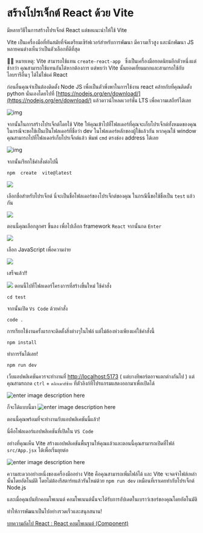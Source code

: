 # สร้างโปรเจ็กต์ React ด้วย Vite

มีหลายวิธีในการสร้างโปรเจ็กต์ React แต่ขอแนะนำให้ใช้ Vite

Vite เป็นเครื่องมือที่ทันสมัยที่จัดเตรียมเซิร์ฟเวอร์สำหรับการพัฒนา มีความเร็วสูง และนักพัฒนา JS หลายคนต่างเห็นว่าเป็นตัวเลือกที่ดีที่สุด

💁‍♂️ หมายเหตุ: Vite สามารถใช้แทน `create-react-app ` ซึ่งเป็นเครื่องมือยอดนิยมอีกตัวหนึ่งแต่ช้ากว่า คุณสามารถใช้แทนกันได้หากต้องการ แต่พบว่า Vite นั้นยอดเยี่ยมมากและสามารถใช้กับไลบรารีอื่นๆ ได้ไม่ใช่แค่ React

ก่อนอื่นคุณจำเป็นต้องติดตั้ง Node JS เพื่อเป็นตัวพึ่งพาในการใช้งาน react คล้ายกับที่คุณติดตั้ง python นั่นเองโดยไปที่ [https://nodejs.org/en/download/](https://nodejs.org/en/download/) แล้วดาวน์โหลดเวอร์ชั่น LTS เพื่อความเสถียร์ได้เลย

![img](https://media.discordapp.net/attachments/372372440334073859/1178077742558871613/image.png?ex=6574d565&is=65626065&hm=130692bd06def78f9c2325515fe35ba88f46173efbaceddce513c2ce584a49a0&=&format=webp)

จากนั้นในการสร้างโปรเจ็กต์โดยใช้ Vite ให้คุณเข้าไปที่โฟลเดอร์ที่คุณจะเก็บโปรเจ็กต์ทั้งหมดของคุณ ในกรณีจะขอใช้เป็นเป็นโฟลเดอร์ที่ชื่อว่า dev ในโฟลเดอร์หลักของผู้ใช้แล้วกัน หากคุณใช้ window คุณสามารถไปที่โฟลเดอร์เก็บโปรเจ็กต์แล้ว พิมพ์ `cmd` ตรงช่อง address ได้เลย

![img](https://media.discordapp.net/attachments/372372440334073859/1178078028782387200/image.png?ex=6574d5a9&is=656260a9&hm=ee159cac07f5da08aa9c2c30d69780cb983196764e67ed755b1d17b02678b275&=&format=webp)

จากนั้นเรียกใช้คำสั่งต่อไปนี้

```bash
npm  create  vite@latest
```

![](https://media.discordapp.net/attachments/372372440334073859/1178078182272933938/1-demo-setting-up-a-react-project-with-vite.png?ex=6574d5ce&is=656260ce&hm=50e152ae3993e0ad4552489f37fd2a3f39be348614e6de5b675be04edd1bb078&=&format=webp&width=1193&height=671)

เลือกชื่อสำหรับโปรเจ็กต์ นี่จะเป็นชื่อโฟลเดอร์ของโปรเจ็กต์ของคุณ ในกรณีนี้ขอใช้ชื่อเป็น `test` แล้วกัน

![](https://media.discordapp.net/attachments/372372440334073859/1178078688521228348/1-demo-setting-up-a-react-project-with-vite-1.png?ex=6574d646&is=65626146&hm=a65cac314459f19bf50f5a558015d203bdc8ce85dd68b1ccbd621ffaf22146cc&=&format=webp&width=1193&height=671)

ตอนนี้คุณเลือกลูกศร ขึ้นลง เพื่อไปเลือก framework `React` จากนั้นกด `Enter`

![](https://cdn.discordapp.com/attachments/372372440334073859/1178079168894877846/1-demo-setting-up-a-react-project-with-vite-2.png?ex=6574d6b9&is=656261b9&hm=6a3e68e5441ad847a89a804d040f57798046009e166ee1be886194d5cb22dcf2&)

เลือก JavaScript เพื่อความง่าย

![](https://cdn.discordapp.com/attachments/372372440334073859/1178079477771817022/1-demo-setting-up-a-react-project-with-vite-3.png?ex=6574d703&is=65626203&hm=b482b7fb6b4bd03c582ddf9deb6755e212e3ca572061a30b899a7a430d1fe45f&)

เสร็จแล้ว!!

![](https://media.discordapp.net/attachments/372372440334073859/1178079637901942826/1-demo-setting-up-a-react-project-with-vite-4.png?ex=6574d729&is=65626229&hm=a1311d138a7ac61904a427190b0b7c1ebc5bf7f844f39cb2fdd55941d919d59e&=&format=webp&width=1193&height=671)
ตอนนี้ไปที่โฟลเดอร์โครงการที่สร้างขึ้นใหม่ ใช้คำสั่ง

```
cd test
```

จากนั้นเปิด `Vs Code` ด้วยคำสั่ง

```
code .
```

การเรียกใช้งานครั้งแรกจะติดตั้งสิ่งต่างๆในไฟล์ แต่ไม่ต้องห่วงเพียงแค่ใช้คำสั่งนี้

```
npm install
```

ทำการรันได้เลย!

```
npm run dev
```

เว็บแอปพลิเคชันควรจะทํางานที่ [http://localhost:5173](http://localhost:5173/) ( แต่บางทีพอร์ตอาจแตกต่างกันไป ) แต่คุณสามรถกด `ctrl` + `คลิกเมาส์ซ้าย` ที่ตัวลิงก์ที่โปรแกรมแสดงออกมาเพื่อเปิดได้

![enter image description here](https://media.discordapp.net/attachments/372372440334073859/1178081941392719882/Screenshot-2023-11-13T08.png?ex=6574d94e&is=6562644e&hm=c0446ef5d34988b61ef4dc9df157e903b320aa4622f225331187d8a6eff568e6&=&format=webp)

ก็จะได้แบบนี้มา
![enter image description here](https://media.discordapp.net/attachments/372372440334073859/1178082602578620466/1-demo-setting-up-a-react-project-with-vite-6.png?ex=6574d9ec&is=656264ec&hm=a21c31a41a3a663cc05af50de9545a256d8376462991945c7df43ccad5c71b71&=&format=webp&width=881&height=671)

ตอนนี้คุณพร้อมที่จะทํางานกับแอปพลิเคชันนี้แล้ว!

นี่คือโฟลเดอร์แอปพลิเคชันที่เปิดใน `VS Code`

อย่างที่คุณเห็น Vite สร้างแอปพลิเคชันพื้นฐานให้คุณแล้วและตอนนี้คุณสามารถเปิดที่ไฟล์ `src/App.jsx` ได้เพื่อเริ่มลุยต่อ

![enter image description here](https://media.discordapp.net/attachments/372372440334073859/1178083162568540350/1-demo-setting-up-a-react-project-with-vite-7.png?ex=6574da71&is=65626571&hm=c27de6f087679453df91e7433703c955d93d4f78f42ec896e9562b9d14dfe0d3&=&format=webp&width=890&height=671)

ความสะดวกอย่างหนึ่งของเครื่องมืออย่าง Vite คือคุณสามารถเพิ่มไฟล์ได้ และ Vite จะจดจำไฟล์เหล่านั้นโดยอัตโนมัติ โดยไม่ต้องรีสตาร์ทแล้วรันใหม่ด้วย `npm run dev` เหมือนที่เราเคยทำกับโปรเจ็กต์ Node.js

และเมื่อคุณบันทึกคอมโพเนนต์ คอมโพเนนต์นั้นจะได้รับการอัปเดตในเบราว์เซอร์ของคุณโดยอัตโนมัติ

ทำให้การพัฒนาเป็นไปอย่างรวดเร็วและสนุกสนาน!

[บทความถัดไป React : React คอมโพเนนต์ (Component)](https://ppythonbasic.github.io/ppython-basic-web/articles/article-content/react3)

